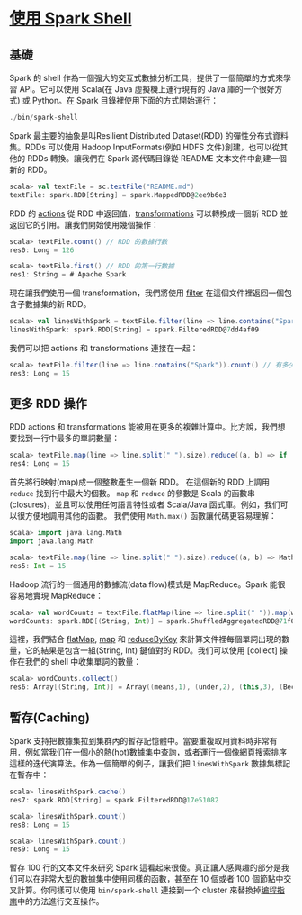 # [使用 Spark Shell](https://spark.apache.org/docs/latest/quick-start.html#interactive-analysis-with-the-spark-shell)

## 基礎

Spark 的 shell 作為一個强大的交互式數據分析工具，提供了一個簡單的方式來學習 API。它可以使用 Scala(在 Java 虛擬機上運行現有的 Java 庫的一个很好方式) 或 Python。在 Spark 目錄裡使用下面的方式開始運行：

```scala
./bin/spark-shell
```

Spark 最主要的抽象是叫Resilient Distributed Dataset(RDD) 的彈性分布式資料集。RDDs 可以使用 Hadoop InputFormats(例如 HDFS 文件)創建，也可以從其他的 RDDs 轉換。讓我們在 Spark 源代碼目錄從 README 文本文件中創建一個新的 RDD。

```scala
scala> val textFile = sc.textFile("README.md")
textFile: spark.RDD[String] = spark.MappedRDD@2ee9b6e3
```

RDD 的 [actions](https://spark.apache.org/docs/latest/programming-guide.html#actions) 從 RDD 中返回值，[transformations](https://spark.apache.org/docs/latest/programming-guide.html#transformations) 可以轉換成一個新 RDD 並返回它的引用。讓我們開始使用幾個操作：

```scala
scala> textFile.count() // RDD 的數據行數
res0: Long = 126

scala> textFile.first() // RDD 的第一行數據
res1: String = # Apache Spark
```

現在讓我們使用一個 transformation，我們將使用 [filter](https://spark.apache.org/docs/latest/programming-guide.html#transformations) 在這個文件裡返回一個包含子數據集的新 RDD。

```scala
scala> val linesWithSpark = textFile.filter(line => line.contains("Spark"))
linesWithSpark: spark.RDD[String] = spark.FilteredRDD@7dd4af09
```

我們可以把 actions 和 transformations 連接在一起：

```scala
scala> textFile.filter(line => line.contains("Spark")).count() // 有多少行包括 "Spark"?
res3: Long = 15
```

## 更多 RDD 操作

RDD actions 和 transformations 能被用在更多的複雜計算中。比方說，我們想要找到一行中最多的單詞數量：

```scala
scala> textFile.map(line => line.split(" ").size).reduce((a, b) => if (a > b) a else b)
res4: Long = 15
```

首先將行映射(map)成一個整數產生一個新 RDD。 在這個新的 RDD 上調用 `reduce` 找到行中最大的個數。 `map` 和 `reduce` 的參數是 Scala 的函數串(closures)，並且可以使用任何語言特性或者 Scala/Java 函式庫。例如，我们可以很方便地調用其他的函數。 我們使用 `Math.max()` 函數讓代碼更容易理解：

```scala
scala> import java.lang.Math
import java.lang.Math

scala> textFile.map(line => line.split(" ").size).reduce((a, b) => Math.max(a, b))
res5: Int = 15
```

Hadoop 流行的一個通用的數據流(data flow)模式是 MapReduce。Spark 能很容易地實現 MapReduce：

```scala
scala> val wordCounts = textFile.flatMap(line => line.split(" ")).map(word => (word, 1)).reduceByKey((a, b) => a + b)
wordCounts: spark.RDD[(String, Int)] = spark.ShuffledAggregatedRDD@71f027b8
```

這裡，我們結合 [flatMap](), [map]() 和 [reduceByKey]() 來計算文件裡每個單詞出現的數量，它的結果是包含一組(String, Int) 鍵值對的 RDD。我们可以使用 [collect] 操作在我們的 shell 中收集單詞的數量：

```scala
scala> wordCounts.collect()
res6: Array[(String, Int)] = Array((means,1), (under,2), (this,3), (Because,1), (Python,2), (agree,1), (cluster.,1), ...)
```

## 暫存(Caching)

Spark 支持把數據集拉到集群內的暫存記憶體中。當要重複取用資料時非常有用．例如當我们在一個小的熱(hot)數據集中查詢，或者運行一個像網頁搜索排序這樣的迭代演算法。作為一個簡單的例子，讓我们把 `linesWithSpark` 數據集標記在暫存中：

```scala
scala> linesWithSpark.cache()
res7: spark.RDD[String] = spark.FilteredRDD@17e51082

scala> linesWithSpark.count()
res8: Long = 15

scala> linesWithSpark.count()
res9: Long = 15
```

暫存 100 行的文本文件來研究 Spark 這看起来很傻。真正讓人感興趣的部分是我们可以在非常大型的數據集中使用同樣的函數，甚至在 10 個或者 100 個節點中交叉計算。你同樣可以使用 `bin/spark-shell` 連接到一个 cluster 來替換掉[编程指南](https://spark.apache.org/docs/latest/programming-guide.html#initializing-spark)中的方法進行交互操作。
